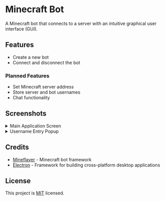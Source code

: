 # Minecraft Bot

A Minecraft bot that connects to a server with an intuitive graphical user interface (GUI).

## Features

- Create a new bot
- Connect and disconnect the bot

### Planned Features

- Set Minecraft server address
- Store server and bot usernames
- Chat functionality

## Screenshots

<details>
<summary>Main Application Screen</summary>

![Main Screen](./images/main-screenshot.png)

*The main screen of the Minecraft Bot application.*
</details>

<details>
<summary>Username Entry Popup</summary>

![Username Popup](./images/username-popup.png)

*Popup window to enter the bot username.*
</details>

## Credits

- [Mineflayer](https://github.com/PrismarineJS/mineflayer) - Minecraft bot framework
- [Electron](https://www.electronjs.org/) - Framework for building cross-platform desktop applications

## License

This project is [MIT](/LICENSE) licensed.
